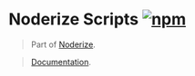 # Noderize Scripts [![npm](https://img.shields.io/npm/v/noderize-scripts.svg)](https://www.npmjs.com/package/noderize-scripts)

> Part of [Noderize](https://github.com/Cretezy/noderize).

> [Documentation](https://noderize.js.org).